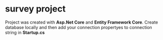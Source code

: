 # survey project
Project was created with **Asp.Net Core** and **Entity Framework Core**. 
Create database locally and then add your connection propertyes to connection string in **Startup.cs** 

